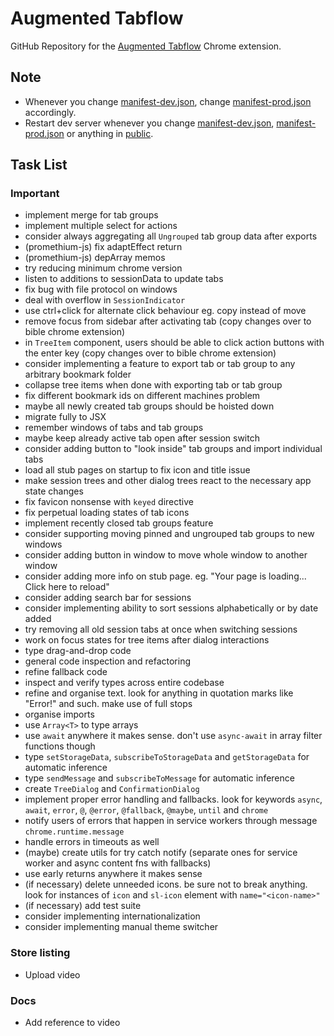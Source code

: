 # Augmented Tabflow

GitHub Repository for the [Augmented Tabflow](https://chromewebstore.google.com/detail/augmented-tabflow/aaopjlakghchpkfolggoiblacllaekho) Chrome extension.

## Note

- Whenever you change [manifest-dev.json](manifest-dev.json), change [manifest-prod.json](manifest-prod.json) accordingly.
- Restart dev server whenever you change [manifest-dev.json](manifest-dev.json), [manifest-prod.json](manifest-prod.json) or anything in [public](public).

## Task List

### Important

- implement merge for tab groups
- implement multiple select for actions
- consider always aggregating all `Ungrouped` tab group data after exports
- (promethium-js) fix adaptEffect return
- (promethium-js) depArray memos
- try reducing minimum chrome version
- listen to additions to sessionData to update tabs
- fix bug with file protocol on windows
- deal with overflow in `SessionIndicator`
- use ctrl+click for alternate click behaviour eg. copy instead of move
- remove focus from sidebar after activating tab (copy changes over to bible chrome extension)
- in `TreeItem` component, users should be able to click action buttons with the enter key (copy changes over to bible chrome extension)
- consider implementing a feature to export tab or tab group to any arbitrary bookmark folder
- collapse tree items when done with exporting tab or tab group
- fix different bookmark ids on different machines problem
- maybe all newly created tab groups should be hoisted down
- migrate fully to JSX
- remember windows of tabs and tab groups
- maybe keep already active tab open after session switch
- consider adding button to "look inside" tab groups and import individual tabs
- load all stub pages on startup to fix icon and title issue
- make session trees and other dialog trees react to the necessary app state changes
- fix favicon nonsense with `keyed` directive
- fix perpetual loading states of tab icons
- implement recently closed tab groups feature
- consider supporting moving pinned and ungrouped tab groups to new windows
- consider adding button in window to move whole window to another window
- consider adding more info on stub page. eg. "Your page is loading... Click here to reload"
- consider adding search bar for sessions
- consider implementing ability to sort sessions alphabetically or by date added
- try removing all old session tabs at once when switching sessions
- work on focus states for tree items after dialog interactions
- type drag-and-drop code
- general code inspection and refactoring
- refine fallback code
- inspect and verify types across entire codebase
- refine and organise text. look for anything in quotation marks like "Error!" and such. make use of full stops
- organise imports
- use `Array<T>` to type arrays
- use `await` anywhere it makes sense. don't use `async-await` in array filter functions though
- type `setStorageData`, `subscribeToStorageData` and `getStorageData` for automatic inference
- type `sendMessage` and `subscribeToMessage` for automatic inference
- create `TreeDialog` and `ConfirmationDialog`
- implement proper error handling and fallbacks. look for keywords `async`, `await`, `error`, `@`, `@error`, `@fallback`, `@maybe`, `until` and `chrome`
- notify users of errors that happen in service workers through message `chrome.runtime.message`
- handle errors in timeouts as well
- (maybe) create utils for try catch notify (separate ones for service worker and async content fns with fallbacks)
- use early returns anywhere it makes sense
- (if necessary) delete unneeded icons. be sure not to break anything. look for instances of `icon` and `sl-icon` element with `name="<icon-name>"`
- (if necessary) add test suite
- consider implementing internationalization
- consider implementing manual theme switcher

### Store listing

- Upload video

### Docs

- Add reference to video
